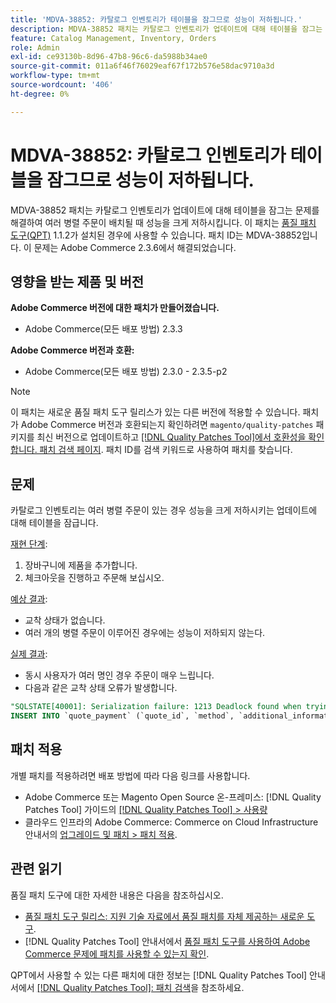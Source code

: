 ```yaml
---
title: 'MDVA-38852: 카탈로그 인벤토리가 테이블을 잠그므로 성능이 저하됩니다.'
description: MDVA-38852 패치는 카탈로그 인벤토리가 업데이트에 대해 테이블을 잠그는 문제를 해결하여 여러 병렬 주문이 배치될 때 성능을 크게 저하시킵니다. 이 패치는 [Quality Patches Tool (QPT)](https://experienceleague.adobe.com/ko/docs/commerce-operations/tools/quality-patches-tool/quality-patches-tool-to-self-serve-quality-patches) 1.1.2가 설치된 경우 사용할 수 있습니다. 패치 ID는 MDVA-38852입니다. 이 문제는 Adobe Commerce 2.3.6에서 해결되었습니다.
feature: Catalog Management, Inventory, Orders
role: Admin
exl-id: ce93130b-8d96-47b8-96c6-da5988b34ae0
source-git-commit: 011a6f46f76029eaf67f172b576e58dac9710a3d
workflow-type: tm+mt
source-wordcount: '406'
ht-degree: 0%

---
```


# MDVA-38852: 카탈로그 인벤토리가 테이블을 잠그므로 성능이 저하됩니다.

MDVA-38852 패치는 카탈로그 인벤토리가 업데이트에 대해 테이블을 잠그는 문제를 해결하여 여러 병렬 주문이 배치될 때 성능을 크게 저하시킵니다. 이 패치는 [품질 패치 도구(QPT)](https://experienceleague.adobe.com/ko/docs/commerce-operations/tools/quality-patches-tool/quality-patches-tool-to-self-serve-quality-patches) 1.1.2가 설치된 경우에 사용할 수 있습니다. 패치 ID는 MDVA-38852입니다. 이 문제는 Adobe Commerce 2.3.6에서 해결되었습니다.

## 영향을 받는 제품 및 버전

**Adobe Commerce 버전에 대한 패치가 만들어졌습니다.**

* Adobe Commerce(모든 배포 방법) 2.3.3

**Adobe Commerce 버전과 호환:**

* Adobe Commerce(모든 배포 방법) 2.3.0 - 2.3.5-p2

>[!NOTE]
>
>이 패치는 새로운 품질 패치 도구 릴리스가 있는 다른 버전에 적용할 수 있습니다. 패치가 Adobe Commerce 버전과 호환되는지 확인하려면 `magento/quality-patches` 패키지를 최신 버전으로 업데이트하고 [[!DNL Quality Patches Tool]에서 호환성을 확인합니다. 패치 검색 페이지](https://experienceleague.adobe.com/ko/docs/commerce-operations/tools/quality-patches-tool/quality-patches-tool-to-self-serve-quality-patches). 패치 ID를 검색 키워드로 사용하여 패치를 찾습니다.

## 문제

카탈로그 인벤토리는 여러 병렬 주문이 있는 경우 성능을 크게 저하시키는 업데이트에 대해 테이블을 잠급니다.

<u>재현 단계</u>:

1. 장바구니에 제품을 추가합니다.
1. 체크아웃을 진행하고 주문해 보십시오.

<u>예상 결과</u>:

* 교착 상태가 없습니다.
* 여러 개의 병렬 주문이 이루어진 경우에는 성능이 저하되지 않는다.

<u>실제 결과</u>:

* 동시 사용자가 여러 명인 경우 주문이 매우 느립니다.
* 다음과 같은 교착 상태 오류가 발생합니다.

```SQL
"SQLSTATE[40001]: Serialization failure: 1213 Deadlock found when trying to get lock; try restarting transaction, query was:
INSERT INTO `quote_payment` (`quote_id`, `method`, `additional_information`) VALUES (?, ?, ?)"
```

## 패치 적용

개별 패치를 적용하려면 배포 방법에 따라 다음 링크를 사용합니다.

* Adobe Commerce 또는 Magento Open Source 온-프레미스: [!DNL Quality Patches Tool] 가이드의 [[!DNL Quality Patches Tool] > 사용량](/help/tools/quality-patches-tool/usage.md)
* 클라우드 인프라의 Adobe Commerce: Commerce on Cloud Infrastructure 안내서의 [업그레이드 및 패치 > 패치 적용](https://experienceleague.adobe.com/docs/commerce-cloud-service/user-guide/develop/upgrade/apply-patches.html?lang=ko).

## 관련 읽기

품질 패치 도구에 대한 자세한 내용은 다음을 참조하십시오.

* [품질 패치 도구 릴리스: 지원 기술 자료에서 품질 패치를 자체 제공하는 새로운 도구](https://experienceleague.adobe.com/ko/docs/commerce-operations/tools/quality-patches-tool/quality-patches-tool-to-self-serve-quality-patches).
* [!DNL Quality Patches Tool] 안내서에서 [품질 패치 도구를 사용하여 Adobe Commerce 문제에 패치를 사용할 수 있는지 확인](/help/tools/quality-patches-tool/patches-available-in-qpt/check-patch-for-magento-issue-with-magento-quality-patches.md).

QPT에서 사용할 수 있는 다른 패치에 대한 정보는 [!DNL Quality Patches Tool] 안내서에서 [[!DNL Quality Patches Tool]: 패치 검색](https://experienceleague.adobe.com/tools/commerce-quality-patches/index.html?lang=ko)을 참조하세요.
